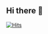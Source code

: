 ## Hi there 👋
[![Hits](https://hits.seeyoufarm.com/api/count/incr/badge.svg?url=https%3A%2F%2Fgithub.com%2FYEW0N-KIM%2FacornProject&count_bg=%2379C83D&title_bg=%23555555&icon=&icon_color=%23E7E7E7&title=acornProject&edge_flat=false)](https://hits.seeyoufarm.com)                    
<!--
**YEW0N-KIM/YEW0N-KIM** is a ✨ _special_ ✨ repository because its `README.md` (this file) appears on your GitHub profile.

Here are some ideas to get you started:

- 🔭 I’m currently working on ...
- 🌱 I’m currently learning ...
- 👯 I’m looking to collaborate on ...
- 🤔 I’m looking for help with ...
- 💬 Ask me about ...
- 📫 How to reach me: ...
- 😄 Pronouns: ...
- ⚡ Fun fact: ...
-->
